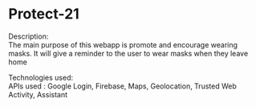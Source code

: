 # Protect-21

Description: </br>
  The main purpose of this webapp is promote and encourage wearing masks. It will give a reminder to the user to wear masks when they leave home 
  
  
Technologies used: </br>
  APIs used : Google Login, Firebase, Maps, Geolocation, Trusted Web Activity, Assistant </br>
  
  
  
  
